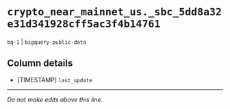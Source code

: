 # `crypto_near_mainnet_us._sbc_5dd8a32e31d341928cff5ac3f4b14761`
`bq-1` | `bigquery-public-data`

## Column details
* [TIMESTAMP] `last_update`

-------------------------------------------------------------------------------
*Do not make edits above this line.*
